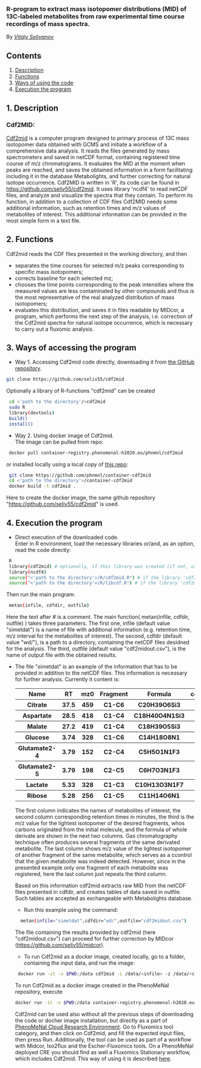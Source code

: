  ###  R-program to extract mass isotopomer distributions (MID) of 13C-labeled metabolites from raw experimental time course recordings of mass spectra.
By [*Vitaly Selivanov*](https://scholar.google.es/citations?user=fQ9PSpoAAAAJ&hl=es&scioq=citas+de+google+academico)
<a name="contents"></a>
## Contents

1. [Description](#1)
2. [Functions](#2)
3. [Ways of using the code](#3)
4. [Execution the program](#4)

<a name="1"></a>
## 1. Description
<h3> Cdf2MID:</h3>
<p> <a href=https://github.com/seliv55/cdf2mid>Cdf2mid</a> is a computer program designed to primary process of 13C mass isotopomer data obtained with GCMS and initiate a workflow of a comprehensive data analysis. It reads the files generated by mass spectrometers and saved in netCDF format, containing registered time course of m/z chromatograms. It evaluates the MID at the moment when peaks are reached, and saves the obtained information in a form facilitating including it in the database Metabolights, and further correcting for natural isotope occurrence.
Cdf2MID is written in 'R', its code can be found in <a href=https://github.com/seliv55/cdf2mid>https://github.com/seliv55/cdf2mid</a>. It uses library 'ncdf4' to read netCDF files, and analyze and visualize the spectra that they contain. To perform its function, in addition to a collection of CDF files Cdf2MID needs some additional information, such as retention times and m/z values of metabolites of interest. This additional information can be provided in the most simple form in a text file.</p>

<a name="2"></a>
## 2. Functions

Cdf2mid reads the CDF files presented in the working directory, and then
- separates the time courses for selected m/z peaks corresponding to specific mass isotopomers;
- corrects baseline for each selected mz;
- chooses the time points corresponding to the peak intensities where the measured values are less contaminated by other compounds and thus is the most representative of the real analyzed distribution of mass isotopomers;
- evaluates this distribution, and saves it in files readable by MIDcor, a program, which performs the next step of the analysis, i.e. correction of the Cdf2mid spectra for natural isotope occurrence, which is necessary to carry out a fluxomic analysis.

<a name="3"></a>
## 3. Ways of accessing the program
- Way 1. Accessing Cdf2mid code directly, downloading it from [the GitHub repository](https://github.com/seliv55/cdf2mid).
```sh
git clone https://github.com/seliv55/cdf2mid
```
 Optionally a library of R-functions "cdf2mid" can be created
```sh
 cd <'path to the directory'/>cdf2mid
 sudo R
 library(devtools)
 build()
 install()
```
- Way 2. Using docker image of Cdf2mid.<br>
 The image can be pulled from repo:
```sh
 docker pull container-registry.phenomenal-h2020.eu/phnmnl/cdf2mid
```
or installed locally using a local copy of [this repo](https://github.com/phnmnl/container-cdf2mid):
```sh
 git clone https://github.com/phnmnl/container-cdf2mid
 cd <'path to the directory'>/container-cdf2mid
 docker build -t cdf2mid .
```
Here to create the docker image, the same github repository "https://github.com/seliv55/cdf2mid" is used.
<a name="4"></a>
## 4. Execution the program

- Direct execution of the downloaded code.<br>
  Enter in R environment, load the necessary libraries or/and, as an option, read the code directly:
```sh
 R
 library(cdf2mid) # optionally, if this library was created (if not, use the option below)
 library(ncdf4)
 source("<'path to the directory'>/R/cdf2mid.R") # if the library 'cdf2mid' was not installed
 source("<'path to the directory'>/R/libcdf.R") # if the library 'cdf2mid' was not installed
```
Then run the main program:
```sh
 metan(infile, cdfdir, outfile)
```
Here the text after # is a comment. The main function( metan(infile, cdfdir, outfile) ) takes three parameters. The first one, infile (default value "simetdat") is a name of file with additional information (e.g. retention time, m/z interval for the metabolites of interest). The second, cdfdir (default value "wd/"), is a path to a directory, containing the netCDF files desidned for the analysis. The third, outfile  (default value "cdf2midout.csv"), is the name of output file with the obtained results.</p>
- The file "simetdat" is an example of the information that has to be provided in addition to the netCDF files. This information is necessary for further analysis. Currently it content is:
    <table>
<tr><th>Name</th><th>RT</th><th>mz0</th><th>Fragment</th><th>Formula</th><th>control</th></tr>
<tr><th>Citrate</th><th>37.5</th><th>459</th><th>C1-C6</th><th>C20H39O6Si3</th><th>459</th></tr>
<tr><th>Aspartate</th><th>28.5</th><th>418</th><th>C1-C4</th><th>C18H40O4N1Si3</th><th>418</th></tr>
<tr><th>Malate</th><th>27.2</th><th>419</th><th>C1-C4</th><th>C18H39O5Si3</th><th>419</th></tr>
<tr><th>Glucose</th><th>3.74</th><th>328</th><th>C1-C6</th><th>C14H18O8N1</th><th>328</th></tr>
<tr><th>Glutamate2-4</th><th>3.79</th><th>152</th><th>C2-C4</th><th>C5H5O1N1F3</th><th>152</th></tr>
<tr><th>Glutamate2-5</th><th>3.79</th><th>198</th><th>C2-C5</th><th>C6H7O3N1F3</th><th>198</th></tr>
<tr><th>Lactate</th><th>5.33</th><th>328</th><th>C1-C3</th><th>C10H13O3N1F7</th><th>328</th></tr>
<tr><th>Ribose</th><th>5.28</th><th>256</th><th>C1-C5</th><th>C11H14O6N1</th><th>256</th></tr>
    </table>
The first column indicates the names of metabolites of interest, the second column corresponding retention times in minutes, the third is the m/z value for the lightest isotopomer of the desired fragments, whos carbons originated from the initial molecule, and the formula of whole derivate are shown in the next two columns. Gas chromatography technique often produces several fragments ot the same derivated metabolite. The last column shows m/z value of the lightest isotopomer of another fragment of the same metabolite, which serves as a ccontrol that the given metabolite was indeed detected. However, since in the presented example only one fragment of each metabolite was registered, here the last column just repeats the third column. 

Based on this information cdf2mid extracts raw MID from the netCDF files presented in cdfdir, and creates tables of data saved in outfile. Such tables are accepted as exchangeable with Metabolights database.


- Run this example using the command:

```sh
  metan(infile="simetdat",cdfdir="wd/",outfile="cdf2midout.csv")
```

The file containing the results provided by cdf2mid (here "cdf2midout.csv") can proceed for further correction by MIDcor (https://github.com/seliv55/midcor).


- To run Cdf2mid as a docker image, created locally, go to a folder, containing the input data, and run the image:
```sh
 docker run -it -v $PWD:/data cdf2mid -i /data/<infile> -z /data/<cdfdir> -o /data/<outfile>
```
To run Cdf2mid as a docker image created in the PhenoMeNal repository, execute
```sh
docker run -it -v $PWD:/data container-registry.phenomenal-h2020.eu/phnmnl/cdf2mid -i /data/<infile> -z /data/<cdfdir> -o /data/<outfile>
```
Cdf2mid can be used also without all the previous steps of downloading the code or docher image installation, but directly as a part of <a href=https://public.phenomenal-h2020.eu/>PhenoMeNal Cloud Research Environment</a>. Go to Fluxomics tool category, and then click on Cdf2mid, and fill the expected input files, then press Run. Additionally, the tool can be used as part of a workflow with Midcor, Iso2flux and the Escher-Fluxomics tools. On a PhenoMeNal deployed CRE you should find as well a Fluxomics Stationary workflow, which includes Cdf2mid. This way of using it is described <a href=https://github.com/phnmnl/phenomenal-h2020/wiki/fluxomics-workflow>here</a>.

